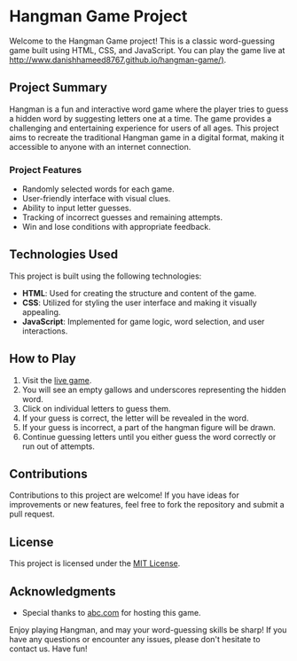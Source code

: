# Hangman Game Project

Welcome to the Hangman Game project! This is a classic word-guessing game built using HTML, CSS, and JavaScript. You can play the game live at [http://www.danishhameed8767.github.io/hangman-game/)](http://www.danishhameed8767.github.io/hangman-game/).

## Project Summary

Hangman is a fun and interactive word game where the player tries to guess a hidden word by suggesting letters one at a time. The game provides a challenging and entertaining experience for users of all ages. This project aims to recreate the traditional Hangman game in a digital format, making it accessible to anyone with an internet connection.

### Project Features

- Randomly selected words for each game.
- User-friendly interface with visual clues.
- Ability to input letter guesses.
- Tracking of incorrect guesses and remaining attempts.
- Win and lose conditions with appropriate feedback.

## Technologies Used

This project is built using the following technologies:

- **HTML**: Used for creating the structure and content of the game.
- **CSS**: Utilized for styling the user interface and making it visually appealing.
- **JavaScript**: Implemented for game logic, word selection, and user interactions.

## How to Play

1. Visit the [live game](http://www.danishhameed8767.github.io/hangman-game/).
2. You will see an empty gallows and underscores representing the hidden word.
3. Click on individual letters to guess them.
4. If your guess is correct, the letter will be revealed in the word.
5. If your guess is incorrect, a part of the hangman figure will be drawn.
6. Continue guessing letters until you either guess the word correctly or run out of attempts.

## Contributions

Contributions to this project are welcome! If you have ideas for improvements or new features, feel free to fork the repository and submit a pull request.

## License

This project is licensed under the [MIT License](LICENSE.md).

## Acknowledgments

- Special thanks to [abc.com](http://www.abc.com) for hosting this game.

Enjoy playing Hangman, and may your word-guessing skills be sharp! If you have any questions or encounter any issues, please don't hesitate to contact us. Have fun!
